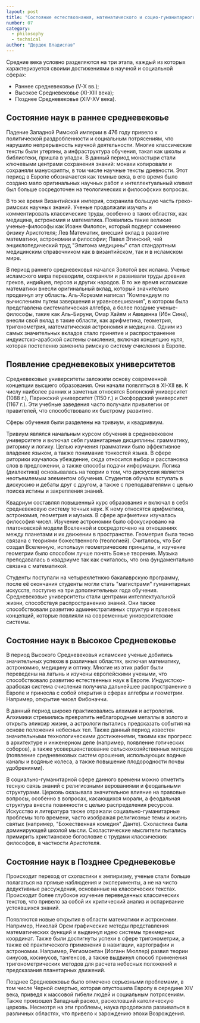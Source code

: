 ```yaml
---
layout: post
title: "Состояние естествознания, математического и социо-гуманитарного знания в Средние века. Средневековый университет"
number: 07
category:
  - philosophy
  - technical
author: "Дордюк Владислав"
---
```


Средние века условно разделяются на три этапа, каждый из которых характеризуется своими достижениями в научной и социальной сферах:
* Раннее средневековье (V-X вв.);
* Высокое Средневековье (XI-XIII века);
* Позднее Средневековье (XIV-XV века).

## Состояние наук в раннее средневековье
Падение Западной Римской империи в 476 году привело к политической раздробленности и социальным потрясениям, что нарушило непрерывность научной деятельности. Многие классические тексты были утеряны, а инфраструктура обучения, такая как школы и библиотеки, пришла в упадок. В данный период монастыри стали ключевыми центрами сохранения знаний: монахи копировали и сохраняли манускрипты, в том числе научные тексты древности. Этот период в Европе обозначается как темные века, в его время было создано мало оригинальных научных работ и интеллектуальный климат был больше сосредоточен на теологических и философских вопросах.

В то же время Византийская империя, сохранила большую часть греко-римских научных знаний. Ученые продолжали изучать и комментировать классические труды, особенно в таких областях, как медицина, астрономия и математика. Появились такие великие ученые-философы как Иоанн Филопон, который подверг сомнению физику Аристотеля; Лев Математик, внесший вклад в развитие математики, астрономии и философии; Павел Эгинский, чей энциклопедический труд "Эпитома медицины" стал стандартным медицинским справочником как в византийском, так и в исламском мире.

В период раннего средневековья начался Золотой век ислама. Ученые исламского мира переводили, сохраняли и развивали труды древних греков, индийцев, персов и других народов. В то же время исламские математики внесли оригинальный вклад, который значительно продвинул эту область. Аль-Хорезми написал "Компендиум по вычислениям путем завершения и уравновешивания", в котором была представлена систематическая алгебра, а более поздние ученые-философы, такие как Аль-Бируни, Омар Хайям и Авиценна (Ибн Сина), внесли свой вклад в такие области, как арифметика, геометрия, тригонометрия, математическая астрономия и медицина. Одним из самых значительных вкладов стало принятие и распространение индуистско-арабской системы счисления, включая концепцию нуля, которая постепенно заменила римскую систему счисления в Европе.

## Появление средневековых университетов
Средневековые университеты заложили основу современной концепции высшего образования. Они начали появляться в XI-XII вв. К числу наиболее ранних и заметных относятся Болонский университет (1088 г.), Парижский университет (1150 г.) и Оксфордский университет (1167 г.). Эти учебные заведения часто получали привилегии от правителей, что способствовало их быстрому развитию.

Сферы обучения были разделены на тривиум, и квадривиум.

Тривиум являлся начальным курсом обучения в средневековом университете и включал себя гуманитарные дисциплины: грамматику, риторику и логику. Целью изучения грамматики было эффективное владение языком, а также понимание тонкостей языка. В сфере риторики изучалось убеждение, сюда относится выбор и расстановка слов в предложении, а также способы подачи информации. Логика (диалектика) основывалась на теории о том, что дискуссия является неотъемлемым элементом обучения. Студентов обучали вступать в дискуссию и дебаты друг с другом, а также с преподавателями с целью поиска истины и закрепления знаний.

Квадриум составлял повышенный курс образования и включал в себя средневековую систему точных наук. К нему относятся арифметика, астрономия, геометрия и музыка. В сфере арифметики изучалась философия чисел. Изучение астрономии было сфокусировано на платоновской модели Вселенной и сосредоточено на отношениях между планетами и их движении в пространстве. Геометрия была тесно связана с теориями божественного (теологией). Считалось, что Бог создал Вселенную, используя геометрические принципы, и изучение геометрии было способом лучше понять Божье творение. Музыка преподавалась в квадриуме так как считалось, что она фундаментально связана с математикой.

Студенты поступали на четырехлетнюю бакалаврскую программу, после её окончания студенты могли стать "магистрами" гуманитарных искусств, поступив на три дополнительных года обучения. Средневековые университеты стали центрами интеллектуальной жизни, способствуя распространению знаний. Они также способствовали развитию административных структур и правовых концепций, которые повлияли на современные университетские системы.

## Состояние наук в Высокое Средневековье
В период Высокого Средневековья исламские ученые добились значительных успехов в различных областях, включая математику, астрономию, медицину и оптику. Многие из этих работ были переведены на латынь и изучены европейскими учеными, что способствовало развитию естественных наук в Европе. Индуистско-арабская система счисления получила дальнейшее распространение в Европе и принесла с собой открытия в сферах алгебры и геометрии. Например, открытие чисел Фибоначчи.

В данный период широко практиковались алхимия и астрология. Алхимики стремились превратить неблагородные металлы в золото и открыть эликсир жизни, а астрологи пытались предсказать события на основе положения небесных тел. Также данный период известен значительными технологическими достижениями, такими как прогресс в архитектуре и инженерном деле (например, появление готических соборов), а также усовершенствование сельскохозяйственных методов (появление средневековых систем орошения, использующих водные каналы и водяные колеса, а также повышение плодородности почвы удобрениями).

В социально-гуманитарной сфере данного времени можно отметить тесную связь знаний с религиозными верованиями и феодальными структурами. Церковь оказывала значительное влияние на правовые вопросы, особенно в вопросах, касающихся морали, а феодальная структура внесла повинности с целью распределения ресурсов. Искусство и литература также отражали социально-гуманитарные проблемы того времени, часто изображая религиозные темы и жизнь святых (например, "Божественная комедия" Данте). Схоластика была доминирующей школой мысли. Схоластические мыслители пытались примирить христианское богословие с трудами классических философов, в частности Аристотеля.

## Состояние наук в Позднее Средневековье
Происходит переход от схоластики к эмпиризму, ученые стали больше полагаться на прямые наблюдения и эксперименты, а не на чисто дедуктивные рассуждения, основанные на классических текстах. Происходит более глубокое изучение переведенных классических текстов, что привело за собой их критический анализ и оспаривание устоявшихся знаний.

Появляются новые открытия в области математики и астрономии. Например, Николай Орем графические методы представления математических функций и выдвинул идею системы трехмерных координат. Также были достигнуты успехи в сфере тригонометрии, а также её практического применения в навигации, картографии и астрономии. Например, Региомонтан (Иоганн Мюллер) развил теории синусов, косинусов, тангенсов, а также выдвинул способ применения тригонометрических методов для расчета небесных положений и предсказания планетарных движений.

Позднее Средневековье было отмечено серьезными проблемами, в том числе Черной смертью, которая опустошила Европу в середине XIV века, приведя к массовой гибели людей и социальным потрясениям. Также произошел Западный раскол, расколовший католическую церковь. Несмотря на эти проблемы, наука продолжала развиваться в различных областях, что привело к зарождению эпохи Возрождения.
